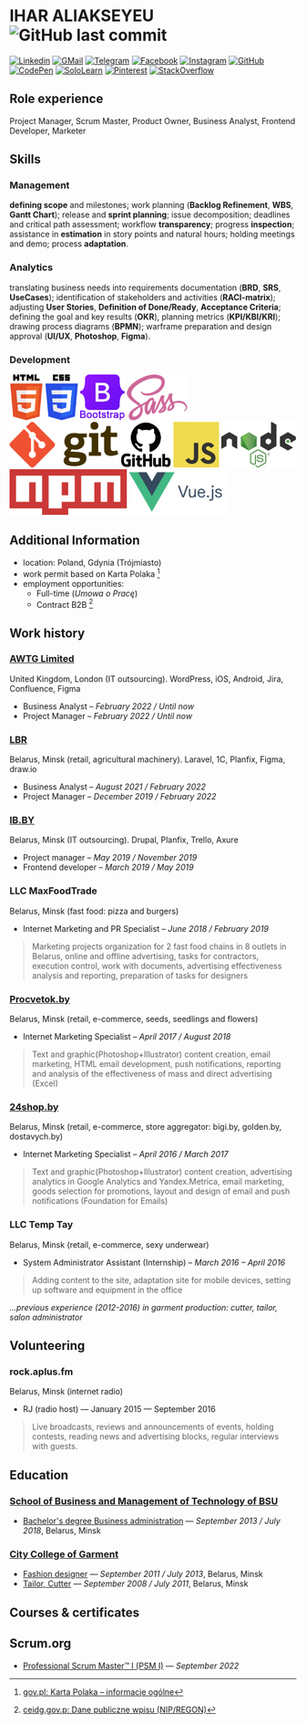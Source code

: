 # IHAR ALIAKSEYEU ![GitHub last commit](https://img.shields.io/github/last-commit/GarikGelios/CV?label=updated)

<!--- Badges 4 README.md Profile https://github.com/alexandresanlim/Badges4-README.md-Profile -->

[![Linkedin](https://img.shields.io/badge/LinkedIn-0077B5?style=for-the-badge&logo=linkedin&logoColor=white)](https://www.linkedin.com/in/garik-alexeev/)
[![GMail](https://img.shields.io/badge/Gmail-D14836?style=for-the-badge&logo=gmail&logoColor=white)](mailto:garikgelios@gmail.com)
[![Telegram](https://img.shields.io/badge/Telegram-2CA5E0?style=for-the-badge&logo=telegram&logoColor=white)](https://t.me/GeliosGaar)
[![Facebook](https://img.shields.io/badge/Facebook-1877F2?style=for-the-badge&logo=facebook&logoColor=white)](https://www.facebook.com/ihar.ali/)
[![Instagram](https://img.shields.io/badge/Instagram-E4405F?style=for-the-badge&logo=instagram&logoColor=white)](https://www.instagram.com/garikgelios/)
[![GitHub](https://img.shields.io/badge/GitHub-100000?style=for-the-badge&logo=github&logoColor=white)](https://github.com/GarikGelios)
[![CodePen](https://img.shields.io/badge/Codepen-000000?style=for-the-badge&logo=codepen&logoColor=white)](https://codepen.io/GarikGelios)
[![SoloLearn](https://img.shields.io/badge/-Sololearn-3a464b?style=for-the-badge&logo=Sololearn&logoColor=white)](https://www.sololearn.com/profile/2365878)
[![Pinterest](https://img.shields.io/badge/Pinterest-%23E60023.svg?&style=for-the-badge&logo=Pinterest&logoColor=white)](https://www.pinterest.com/garikalexeev/my-illustration/)
[![StackOverflow](https://img.shields.io/badge/Stack_Overflow-FE7A16?style=for-the-badge&logo=stack-overflow&logoColor=white)](https://stackoverflow.com/users/9293108/garik-gelios)

## Role experience

Project Manager, Scrum Master, Product Owner, Business Analyst, Frontend Developer, Marketer

## Skills

### Management

**defining scope** and milestones; work planning (**Backlog Refinement**, **WBS**, **Gantt Chart**); release and **sprint planning**; issue decomposition; deadlines and critical path assessment; workflow **transparency**; progress **inspection**; assistance in **estimation** in story points and natural hours; holding meetings and demo; process **adaptation**.

### Analytics

translating business needs into requirements documentation (**BRD**, **SRS**, **UseCases**); identification of stakeholders and activities (**RACI-matrix**); adjusting **User Stories**, **Definition of Done/Ready**, **Acceptance Criteria**; defining the goal and key results (**OKR**), planning metrics (**KPI/KBI/KRI**); drawing process diagrams (**BPMN**); warframe preparation and design approval (**UI/UX**, **Photoshop**, **Figma**).

### Development

<div>
<picture>
   <source media="(prefers-color-scheme: dark)" srcset="assets\img\HTML5-w.png">
   <source media="(prefers-color-scheme: light)" srcset="assets\img\HTML5.png">
<img height="80" alt="HTML5" src="assets\img\HTML5.png">
</picture>
<picture>
   <source media="(prefers-color-scheme: dark)" srcset="assets\img\CSS3-w.png">
   <source media="(prefers-color-scheme: light)" srcset="assets\img\CSS3.png">
<img height="80" alt="CSS3" src="assets\img\CSS3.png">
</picture>
<img height="80" alt="Bootstrap" src="assets\img\Bootstrap.png">
<img height="80" alt="Sass" src="assets\img\Sass.png">
<img height="80" alt="GIT" src="assets\img\Git.png">
<picture>
   <source media="(prefers-color-scheme: dark)" srcset="assets\img\GitHub-w.png">
   <source media="(prefers-color-scheme: light)" srcset="assets\img\GitHub.png">
   <img height="80" alt="GitHub" src="assets\img\GitHub.png">
</picture>
<img height="80" alt="JavaScript" src="assets\img\JavaScript.png">
<img height="80" alt="Node.JS" src="assets\img\NodeJS.png">
<img height="80" alt="NPM" src="assets\img\NPM.png">
<img height="80" alt="Vue.JS" src="assets\img\VueJS.png">
<div>

## Additional Information

- location: Poland, Gdynia (Trójmiasto)
- work permit based on Karta Polaka [^1]
- employment opportunities:
  - Full-time (_Umowa o Pracę_)
  - Contract B2B [^2]

[^1]: [gov.pl: Karta Polaka – informacje ogólne](https://www.gov.pl/web/bialorus/karta-polaka-informacje-ogolne)
[^2]: [ceidg.gov.p: Dane publiczne wpisu (NIP/REGON)](https://aplikacja.ceidg.gov.pl/ceidg/ceidg.public.ui/SearchDetails.aspx?Id=8abd62b0-7993-423a-8189-2ebadab64dac)

## Work history

### [AWTG Limited](https://awtg.co.uk/)

United Kingdom, London (IT outsourcing). WordPress, iOS, Android, Jira, Confluence, Figma

- Business Analyst – _February 2022 / Until now_
- Project Manager – _February 2022 / Until now_

### [LBR](https://www.lbr.ru/)

Belarus, Minsk (retail, agricultural machinery). Laravel, 1C, Planfix, Figma, draw.io

- Business Analyst – _August 2021 / February 2022_
- Project Manager – _December 2019 / February 2022_

### [IB.BY](https://ib.by/)

Belarus, Minsk (IT outsourcing). Drupal, Planfix, Trello, Axure

- Project manager – _May 2019 / November 2019_
- Frontend developer – _March 2019 / May 2019_

### LLC MaxFoodTrade

Belarus, Minsk (fast food: pizza and burgers)

- Internet Marketing and PR Specialist – _June 2018 / February 2019_

> Marketing projects оrganization for 2 fast food chains in 8 outlets in Belarus, online and offline advertising, tasks for contractors, execution control, work with documents, advertising effectiveness analysis and reporting, preparation of tasks for designers

### [Procvetok.by](https://procvetok.by/)

Belarus, Minsk (retail, e-commerce, seeds, seedlings and flowers)

- Internet Marketing Specialist – _April 2017 / August 2018_

> Text and graphic(Photoshop+Illustrator) content creation, email marketing, HTML email development, push notifications, reporting and analysis of the effectiveness of mass and direct advertising (Excel)

### [24shop.by](https://24shop.by/)

Belarus, Minsk (retail, e-commerce, store aggregator: bigi.by, golden.by, dostavych.by)

- Internet Marketing Specialist – _April 2016 / March 2017_

> Text and graphic(Photoshop+Illustrator) content creation, advertising analytics in Google Analytics and Yandex.Metrica, email marketing, goods selection for promotions, layout and design of email and push notifications (Foundation for Emails)

### LLC Temp Tay

Belarus, Minsk (retail, e-commerce, sexy underwear)

- System Administrator Assistant (Internship) – _March 2016 – April 2016_

> Adding content to the site, adaptation site for mobile devices, setting up software and equipment in the office

_...previous experience (2012-2016) in garment production: cutter, tailor, salon administrator_

## Volunteering

### rock.aplus.fm

Belarus, Minsk (internet radio)

- RJ (radio host) — January 2015 — September 2016

> Live broadcasts, reviews and announcements of events, holding contests, reading news and advertising blocks, regular interviews with guests.

## Education

### [School of Business and Management of Technology of BSU](https://sb.bsu.by/)

- [Bachelor's degree Business administration](https://bsu.by/structure/faculties/kafedry/kafedra-biznes-administrirovaniya-d/about) — _September 2013 / July 2018_, Belarus, Minsk

### [City College of Garment](http://ptkshp.minsk.edu.by/)

- [Fashion designer](http://ptkshp.minsk.edu.by/ru/main.aspx?guid=2361) — _September 2011 / July 2013_, Belarus, Minsk
- [Tailor, Cutter](http://ptkshp.minsk.edu.by/ru/main.aspx?guid=2291) — _September 2008 / July 2011_, Belarus, Minsk

## Courses & certificates

## Scrum.org

- [Professional Scrum Master™ I (PSM I)](https://www.credly.com/badges/5a4eea6d-a152-43dd-a794-6fa0b05defb3/linked_in?t=ricxo1) — _September 2022_
